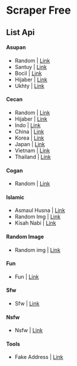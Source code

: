 # Scraper Free

## List Api

#### Asupan
* Random | [Link](https://github.com/Danzzxcodes/scraper/blob/main/asupan/random.json)
* Santuy | [Link](https://github.com/Danzzxcodes/scraper/blob/main/asupan/santuy.json)
* Bocil | [Link](https://github.com/Danzzxcodes/scraper/blob/main/asupan/bocil.json)
* Hijaber | [Link](https://github.com/Danzzxcodes/scraper/blob/main/asupan/hijaber.json)
* Ukhty | [Link](https://github.com/Danzzxcodes/scraper/blob/main/asupan/ukhty.json)

#### Cecan
* Random | [Link](https://github.com/Danzzxcodes/scraper/blob/main/cecan/random.json)
* Hijaber | [Link](https://github.com/Danzzxcodes/scraper/blob/main/cecan/hijaber.json)
* Indo | [Link](https://github.com/Danzzxcodes/scraper/blob/main/cecan/indonesia.json)
* China | [Link](https://github.com/Danzzxcodes/scraper/blob/main/cecan/china.json)
* Korea | [Link](https://github.com/Danzzxcodes/scraper/blob/main/cecan/korea.json)
* Japan | [Link](https://github.com/Danzzxcodes/scraper/blob/main/cecan/japan.json)
* Vietnam | [Link](https://github.com/Danzzxcodes/scraper/blob/main/cecan/vietnam.json)
* Thailand | [Link](https://github.com/Danzzxcodes/scraper/blob/main/cecan/thailand.json)

#### Cogan
* Random | [Link](https://github.com/Danzzxcodes/scraper/blob/main/cogan/random.json)

#### Islamic
* Asmaul Husna  | [Link](https://github.com/Danzzxcodes/scraper/blob/main/islamic/asmaul_husna.json)
* Random Img  | [Link](https://github.com/Danzzxcodes/scraper/blob/main/islamic/random_img.json)
* Kisah Nabi  | [Link](https://github.com/Danzzxcodes/scraper/blob/main/islamic/kisah_nabi)

#### Random Image
* Random img | [Link](https://github.com/Danzzxcodes/scraper/blob/main/random_img)

#### Fun
* Fun | [Link](https://github.com/Danzzxcodes/scraper/blob/main/fun)

#### Sfw
* Sfw | [Link](https://github.com/Danzzxcodes/scraper/blob/main/sfw)

#### Nsfw
* Nsfw | [Link](https://github.com/Danzzxcodes/scraper/blob/main/nsfw)

#### Tools
* Fake Address | [Link](https://github.com/Danzzxcodes/scraper/blob/main/tools/fake_address.json)
